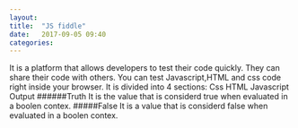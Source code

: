 ```yaml
---
layout: 
title:  "JS fiddle"
date:   2017-09-05 09:40
categories: 
---
```

It is a platform that allows developers to test their code quickly.
They can share their code with others.
You can test Javascript,HTML and css code right inside your browser.
It is divided into 4 sections:
	Css 
	HTML
	Javascript
	Output
######Truth
It is the value that is considerd true when evaluated in a boolen contex.
#####False
It is a value that is considerd false when evaluated in a boolen contex.

